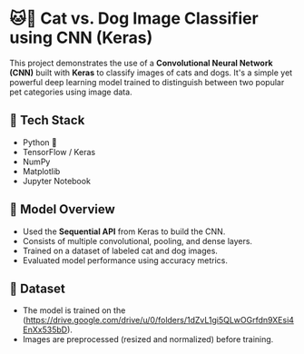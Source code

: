 # 🐱🐶 Cat vs. Dog Image Classifier using CNN (Keras)

This project demonstrates the use of a **Convolutional Neural Network (CNN)** built with **Keras** to classify images of cats and dogs. It's a simple yet powerful deep learning model trained to distinguish between two popular pet categories using image data.

## 🚀 Tech Stack
- Python 🐍
- TensorFlow / Keras
- NumPy
- Matplotlib
- Jupyter Notebook

## 🧠 Model Overview
- Used the **Sequential API** from Keras to build the CNN.
- Consists of multiple convolutional, pooling, and dense layers.
- Trained on a dataset of labeled cat and dog images.
- Evaluated model performance using accuracy metrics.

## 📁 Dataset
- The model is trained on the (https://drive.google.com/drive/u/0/folders/1dZvL1gi5QLwOGrfdn9XEsi4EnXx535bD).
- Images are preprocessed (resized and normalized) before training.


